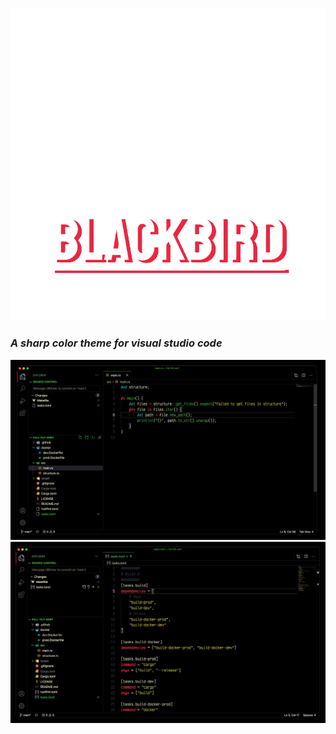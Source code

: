 ![image](./images/title.svg)

### _A sharp color theme for visual studio code_

![example1](./images/example1.jpg)
![example2](./images/example2.jpg)
